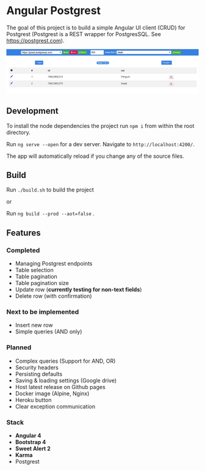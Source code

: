# Angular Postgrest

The goal of this project is to build a simple Angular UI client (CRUD) for Postgrest (Postgrest is a REST wrapper for PostgresSQL. See https://postgrest.com). 

![Logo](docs/screenshot.PNG "Logo")


## Development

To install the node dependencies the project run `npm i` from within the root directory.

Run `ng serve --open` for a dev server. Navigate to `http://localhost:4200/`. 

The app will automatically reload if you change any of the source files.

## Build

Run `./build.sh` to build the project 

or

Run `ng build --prod --aot=false` .

## Features

### Completed

  - Managing Postgrest endpoints
  - Table selection
  - Table pagination
  - Table pagination size
  - Update row (**currently testing for non-text fields**)
  - Delete row (with confirmation)

### Next to be implemented

  - Insert new row
  - Simple queries (AND only)


### Planned

  - Complex queries (Support for AND, OR)
  - Security headers
  - Persisting defaults
  - Saving & loading settings (Google drive)
  - Host latest release on Github pages
  - Docker image (Alpine, Nginx)
  - Heroku button
  - Clear exception communication

### Stack

  - **Angular 4**
  - **Bootstrap 4**
  - **Sweet Alert 2**
  - **Karma**
  - Postgrest







